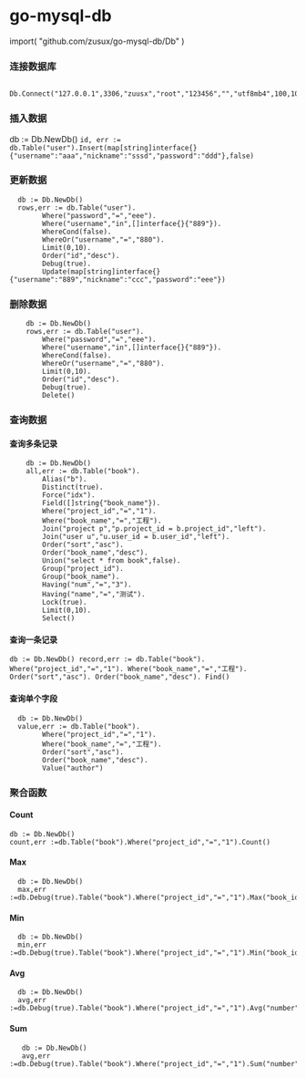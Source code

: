# go-mysql-db

import(
 "github.com/zusux/go-mysql-db/Db"
)

### 连接数据库
```
  Db.Connect("127.0.0.1",3306,"zuusx","root","123456","","utf8mb4",100,10)
``` 
  
  
### 插入数据
 db := Db.NewDb()
`id, err := db.Table("user").Insert(map[string]interface{}{"username":"aaa","nickname":"sssd","password":"ddd"},false)`
  
### 更新数据
```
  db := Db.NewDb()
  rows,err := db.Table("user").
		Where("password","=","eee").
		Where("username","in",[]interface{}{"889"}).
		WhereCond(false).
		WhereOr("username","=","880").
		Limit(0,10).
		Order("id","desc").
		Debug(true).
		Update(map[string]interface{}{"username":"889","nickname":"ccc","password":"eee"})
```
### 删除数据
``` 
    db := Db.NewDb()
    rows,err := db.Table("user").
		Where("password","=","eee").
		Where("username","in",[]interface{}{"889"}).
		WhereCond(false).
		WhereOr("username","=","880").
		Limit(0,10).
		Order("id","desc").
		Debug(true).
		Delete()
```    
### 查询数据
 
#### 查询多条记录
```
	db := Db.NewDb()
	all,err := db.Table("book").
		Alias("b").
		Distinct(true).
		Force("idx").
		Field([]string{"book_name"}).
		Where("project_id","=","1").
		Where("book_name","=","工程").
		Join("project p","p.project_id = b.project_id","left").
		Join("user u","u.user_id = b.user_id","left").
		Order("sort","asc").
		Order("book_name","desc").
		Union("select * from book",false).
		Group("project_id").
		Group("book_name").
		Having("num","=","3").
		Having("name","=","测试").
		Lock(true).
		Limit(0,10).
		Select()
```   
#### 查询一条记录
`
	db := Db.NewDb()
	record,err := db.Table("book").
		Where("project_id","=","1").
		Where("book_name","=","工程").
		Order("sort","asc").
		Order("book_name","desc").
		Find() `
		
#### 查询单个字段
```
  db := Db.NewDb()
  value,err := db.Table("book").
		Where("project_id","=","1").
		Where("book_name","=","工程").
		Order("sort","asc").
		Order("book_name","desc").
		Value("author")		
  ```  
  ### 聚合函数 
   
  #### Count
  ``` 
  db := Db.NewDb()
  count,err :=db.Table("book").Where("project_id","=","1").Count() 
  ```
  
  #### Max
  ```
  	db := Db.NewDb()
  	max,err :=db.Debug(true).Table("book").Where("project_id","=","1").Max("book_id")
  ```
  
  #### Min
  ```
  	db := Db.NewDb()
  	min,err :=db.Debug(true).Table("book").Where("project_id","=","1").Min("book_id")
  ```
  
  #### Avg
  ```
  	db := Db.NewDb()
  	avg,err :=db.Debug(true).Table("book").Where("project_id","=","1").Avg("number")
  ```
  
  #### Sum
 ```
	db := Db.NewDb()
 	avg,err :=db.Debug(true).Table("book").Where("project_id","=","1").Sum("number")
 ```
